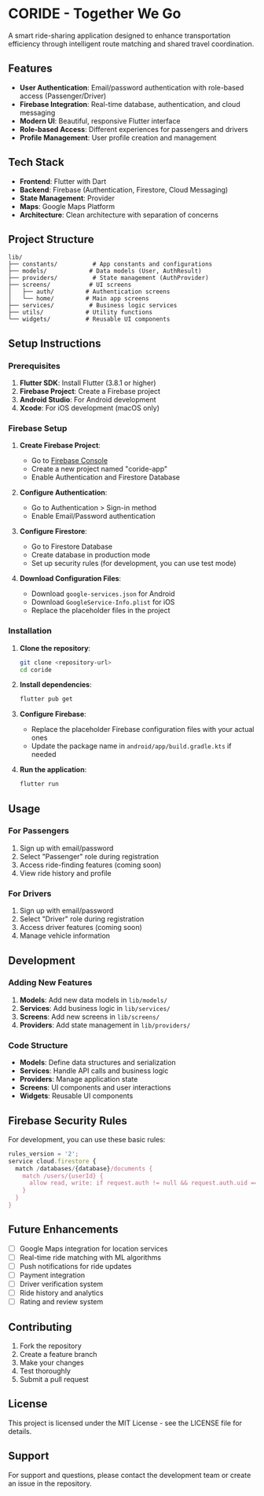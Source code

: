 # CORIDE - Together We Go

A smart ride-sharing application designed to enhance transportation efficiency through intelligent route matching and shared travel coordination.

## Features

- **User Authentication**: Email/password authentication with role-based access (Passenger/Driver)
- **Firebase Integration**: Real-time database, authentication, and cloud messaging
- **Modern UI**: Beautiful, responsive Flutter interface
- **Role-based Access**: Different experiences for passengers and drivers
- **Profile Management**: User profile creation and management

## Tech Stack

- **Frontend**: Flutter with Dart
- **Backend**: Firebase (Authentication, Firestore, Cloud Messaging)
- **State Management**: Provider
- **Maps**: Google Maps Platform
- **Architecture**: Clean architecture with separation of concerns

## Project Structure

```
lib/
├── constants/          # App constants and configurations
├── models/            # Data models (User, AuthResult)
├── providers/          # State management (AuthProvider)
├── screens/           # UI screens
│   ├── auth/         # Authentication screens
│   └── home/         # Main app screens
├── services/          # Business logic services
├── utils/            # Utility functions
└── widgets/          # Reusable UI components
```

## Setup Instructions

### Prerequisites

1. **Flutter SDK**: Install Flutter (3.8.1 or higher)
2. **Firebase Project**: Create a Firebase project
3. **Android Studio**: For Android development
4. **Xcode**: For iOS development (macOS only)

### Firebase Setup

1. **Create Firebase Project**:
   - Go to [Firebase Console](https://console.firebase.google.com/)
   - Create a new project named "coride-app"
   - Enable Authentication and Firestore Database

2. **Configure Authentication**:
   - Go to Authentication > Sign-in method
   - Enable Email/Password authentication

3. **Configure Firestore**:
   - Go to Firestore Database
   - Create database in production mode
   - Set up security rules (for development, you can use test mode)

4. **Download Configuration Files**:
   - Download `google-services.json` for Android
   - Download `GoogleService-Info.plist` for iOS
   - Replace the placeholder files in the project

### Installation

1. **Clone the repository**:
   ```bash
   git clone <repository-url>
   cd coride
   ```

2. **Install dependencies**:
   ```bash
   flutter pub get
   ```

3. **Configure Firebase**:
   - Replace the placeholder Firebase configuration files with your actual ones
   - Update the package name in `android/app/build.gradle.kts` if needed

4. **Run the application**:
   ```bash
   flutter run
   ```

## Usage

### For Passengers
1. Sign up with email/password
2. Select "Passenger" role during registration
3. Access ride-finding features (coming soon)
4. View ride history and profile

### For Drivers
1. Sign up with email/password
2. Select "Driver" role during registration
3. Access driver features (coming soon)
4. Manage vehicle information

## Development

### Adding New Features

1. **Models**: Add new data models in `lib/models/`
2. **Services**: Add business logic in `lib/services/`
3. **Screens**: Add new screens in `lib/screens/`
4. **Providers**: Add state management in `lib/providers/`

### Code Structure

- **Models**: Define data structures and serialization
- **Services**: Handle API calls and business logic
- **Providers**: Manage application state
- **Screens**: UI components and user interactions
- **Widgets**: Reusable UI components

## Firebase Security Rules

For development, you can use these basic rules:

```javascript
rules_version = '2';
service cloud.firestore {
  match /databases/{database}/documents {
    match /users/{userId} {
      allow read, write: if request.auth != null && request.auth.uid == userId;
    }
  }
}
```

## Future Enhancements

- [ ] Google Maps integration for location services
- [ ] Real-time ride matching with ML algorithms
- [ ] Push notifications for ride updates
- [ ] Payment integration
- [ ] Driver verification system
- [ ] Ride history and analytics
- [ ] Rating and review system

## Contributing

1. Fork the repository
2. Create a feature branch
3. Make your changes
4. Test thoroughly
5. Submit a pull request

## License

This project is licensed under the MIT License - see the LICENSE file for details.

## Support

For support and questions, please contact the development team or create an issue in the repository.